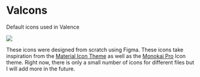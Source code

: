 # Valcons
Default icons used in Valence

<img src="https://github.com/ProjectValence/Valcons/blob/main/readme/Icons%20Showcase.png" />

These icons were designed from scratch using Figma. These icons take inspiration from the [Material Icon Theme](https://github.com/PKief/vscode-material-icon-theme) as 
well as the [Monokai Pro](https://monokai.pro) Icon theme. Right now, there is only a small number of icons for different files but I will add more in the future.
